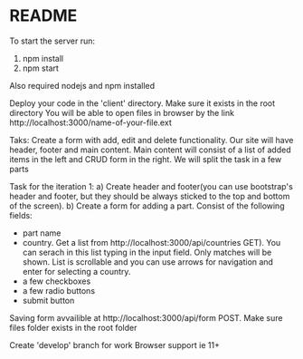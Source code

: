 # README #

To start the server run:
1) npm install
2) npm start

Also required nodejs and npm installed

Deploy your code in the 'client' directory. Make sure it exists in the root directory
You will be able to open files in browser by the link http://localhost:3000/name-of-your-file.ext

Taks:
Create a form with add, edit and delete functionality. Our site will have header, footer and main content. Main content will consist of a list of added items in the left and CRUD form in the right. We will split the task in a few parts

Task for the iteration 1:
a) Create header and footer(you can use bootstrap's header and footer, but they should be always sticked to the top and bottom of the screen).
b) Create a form for adding a part. Consist of the following fields:
- part name
- country. Get a list from http://localhost:3000/api/countries GET). You can serach in this list typing in the input field. Only matches will be shown. List is scrollable and you can use arrows for navigation and enter for selecting a country.
- a few checkboxes
- a few radio buttons
- submit button

Saving form avvailible at http://localhost:3000/api/form POST. Make sure files folder exists in the root folder

Create 'develop' branch for work
Browser support ie 11+